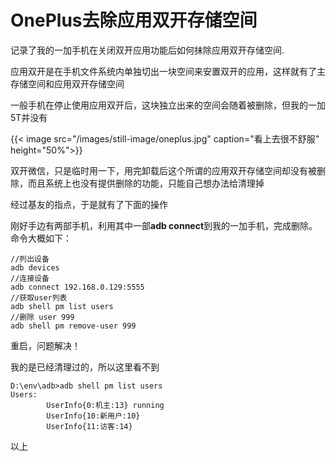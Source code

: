 # OnePlus去除应用双开存储空间






记录了我的一加手机在关闭双开应用功能后如何抹除应用双开存储空间.

<!--more-->

应用双开是在手机文件系统内单独切出一块空间来安置双开的应用，这样就有了主存储空间和应用双开存储空间

一般手机在停止使用应用双开后，这块独立出来的空间会随着被删除，但我的一加5T并没有

{{< image src="/images/still-image/oneplus.jpg" caption="看上去很不舒服"  height="50%">}}

双开微信，只是临时用一下，用完卸载后这个所谓的应用双开存储空间却没有被删除，而且系统上也没有提供删除的功能，只能自己想办法给清理掉

经过基友的指点，于是就有了下面的操作

刚好手边有两部手机，利用其中一部**adb connect**到我的一加手机，完成删除。命令大概如下：

```
//列出设备
adb devices
//连接设备
adb connect 192.168.0.129:5555
//获取user列表
adb shell pm list users
//删除 user 999
adb shell pm remove-user 999
```

重启，问题解决！

我的是已经清理过的，所以这里看不到

```
D:\env\adb>adb shell pm list users
Users:        
		UserInfo{0:机主:13} running        
		UserInfo{10:新用户:10}        
		UserInfo{11:访客:14}
```

以上
